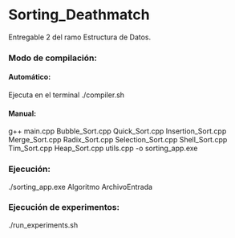 # Sorting_Deathmatch
Entregable 2 del ramo Estructura de Datos.


### Modo de compilación:
#### Automático:
Ejecuta en el terminal ./compiler.sh
#### Manual:
g++ main.cpp Bubble_Sort.cpp Quick_Sort.cpp Insertion_Sort.cpp Merge_Sort.cpp Radix_Sort.cpp Selection_Sort.cpp Shell_Sort.cpp Tim_Sort.cpp Heap_Sort.cpp utils.cpp -o sorting_app.exe

### Ejecución:
./sorting_app.exe Algoritmo ArchivoEntrada

### Ejecución de experimentos:
./run_experiments.sh